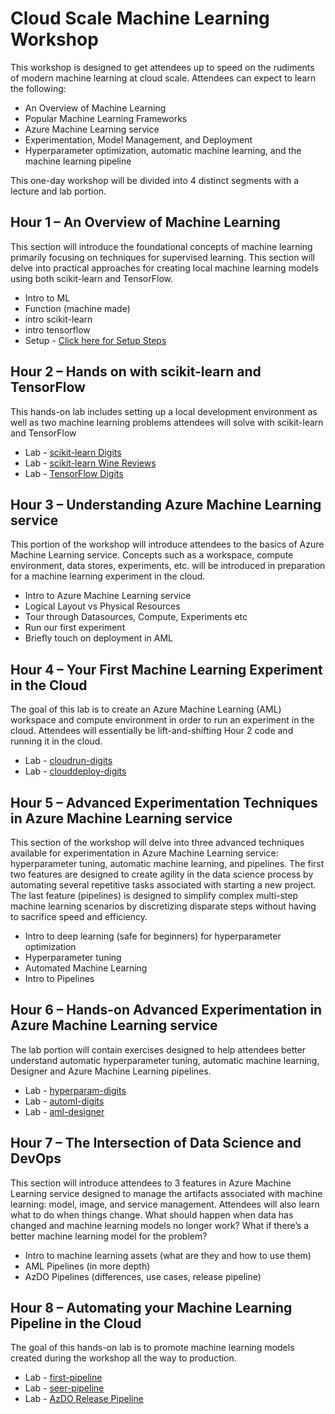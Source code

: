 # Cloud Scale Machine Learning Workshop

This workshop is designed to get attendees up to speed on the rudiments of modern machine learning at cloud scale. 
Attendees can expect to learn the following:

- An Overview of Machine Learning
- Popular Machine Learning Frameworks
- Azure Machine Learning service
- Experimentation, Model Management, and Deployment
- Hyperparameter optimization, automatic machine learning, and the machine learning pipeline

This one-day workshop will be divided into 4 distinct segments with a lecture and lab portion. 

## Hour 1 – An Overview of Machine Learning
This section will introduce the foundational concepts of machine learning primarily focusing on techniques for supervised learning. This section will delve into practical approaches for creating local machine learning models using both scikit-learn and TensorFlow.
- Intro to ML
- Function (machine made)
- intro scikit-learn
- intro tensorflow
- Setup -  [Click here for Setup Steps](setup.md)

## Hour 2 – Hands on with scikit-learn and TensorFlow
This hands-on lab includes setting up a local development environment as well as two machine learning problems attendees will solve with scikit-learn and TensorFlow

- Lab - [scikit-learn Digits](https://github.com/cloudscaleml/scikit-digits)
- Lab - [scikit-learn Wine Reviews](https://github.com/cloudscaleml/scikit-nlp)
- Lab - [TensorFlow Digits](https://github.com/cloudscaleml/tfsimple-digits)

## Hour 3 – Understanding Azure Machine Learning service
This portion of the workshop will introduce attendees to the basics of Azure Machine Learning service. Concepts such as a workspace, compute environment, data stores, experiments, etc. will be introduced in preparation for a machine learning experiment in the cloud. 

- Intro to Azure Machine Learning service
- Logical Layout vs Physical Resources
- Tour through Datasources, Compute, Experiments etc
- Run our first experiment
- Briefly touch on deployment in AML

## Hour 4 – Your First Machine Learning Experiment in the Cloud
The goal of this lab is to create an Azure Machine Learning (AML) workspace and compute environment in order to run an experiment in the cloud. Attendees will essentially be lift-and-shifting Hour 2 code and running it in the cloud.

- Lab - [cloudrun-digits](https://github.com/cloudscaleml/cloudrun-digits)
- Lab - [clouddeploy-digits](https://github.com/cloudscaleml/clouddeploy-digits)

## Hour 5 – Advanced Experimentation Techniques in Azure Machine Learning service
This section of the workshop will delve into three advanced techniques available for experimentation in Azure Machine Learning service: hyperparameter tuning, automatic machine learning, and pipelines. The first two features are designed to create agility in the data science process by automating several repetitive tasks associated with starting a new project. The last feature (pipelines) is designed to simplify complex multi-step machine learning scenarios by discretizing disparate steps without having to sacrifice speed and efficiency.

- Intro to deep learning (safe for beginners) for hyperparameter optimization
- Hyperparameter tuning
- Automated Machine Learning
- Intro to Pipelines

## Hour 6 – Hands-on Advanced Experimentation in Azure Machine Learning service
The lab portion will contain exercises designed to help attendees better understand automatic hyperparameter tuning, automatic machine learning, Designer and Azure Machine Learning pipelines.

- Lab - [hyperparam-digits](https://github.com/cloudscaleml/hyperparams-digits)
- Lab - [automl-digits](https://github.com/cloudscaleml/automl-digits)
- Lab - [aml-designer](https://github.com/cloudscaleml/aml-designer)

## Hour 7 – The Intersection of Data Science and DevOps
This section will introduce attendees to 3 features in Azure Machine Learning service designed to manage the artifacts associated with machine learning: model, image, and service management. Attendees will also learn what to do when things change. What should happen when data has changed and machine learning models no longer work? What if there’s a better machine learning model for the problem? 

- Intro to machine learning assets (what are they and how to use them)
- AML Pipelines (in more depth)
- AzDO Pipelines (differences, use cases, release pipeline)

## Hour 8 – Automating your Machine Learning Pipeline in the Cloud
The goal of this hands-on lab is to promote machine learning models created during the workshop all the way to production. 

- Lab - [first-pipeline](https://github.com/cloudscaleml/seer/blob/master/firstpipeline.md)
- Lab - [seer-pipeline](https://github.com/cloudscaleml/seer/blob/master/seerpipeline.md)
- Lab - [AzDO Release Pipeline](https://github.com/cloudscaleml/seer/blob/master/azdodeploy.md)
